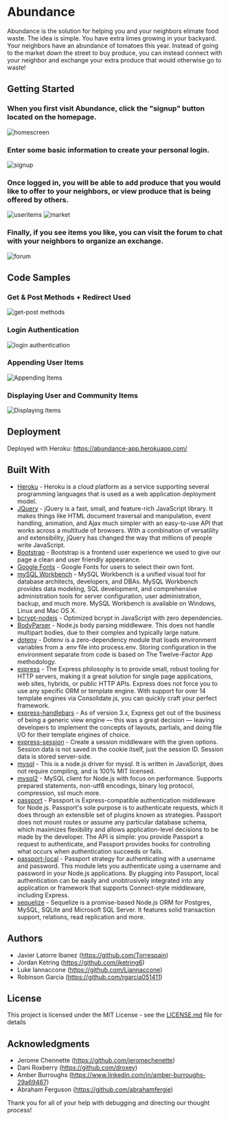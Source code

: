 # Abundance

Abundance is the solution for helping you and your neighbors elimate food waste. The idea is simple. You have extra limes growing in your backyard. Your neighbors have an abundance of tomatoes this year. Instead of going to the market down the street to buy produce, you can instead connect with your neighbor and exchange your extra produce that would otherwise go to waste!


## Getting Started

### When you first visit Abundance, click the "signup" button located on the homepage. 

![homescreen](/public/assets/images/screenshots/homescreen.png)

### Enter some basic information to create your personal login.

![signup](/public/assets/images/screenshots/signup.png)

### Once logged in, you will be able to add produce that you would like to offer to your neighbors, or view produce that is being offered by others.

![useritems](/public/assets/images/screenshots/useritems.png)
![market](/public/assets/images/screenshots/market.png)

### Finally, if you see items you like, you can visit the forum to chat with your neighbors to organize an exchange.

![forum](/public/assets/images/screenshots/forum.png)


## Code Samples

### Get & Post Methods + Redirect Used
![get-post methods](/public/assets/images/screenshots/Capture1.JPG)

### Login Authentication
![login authentication](/public/assets/images/screenshots/Capture2.JPG)

### Appending User Items
![Appending Items](/public/assets/images/screenshots/Capture3.JPG)

### Displaying User and Community Items
![Displaying Items](/public/assets/images/screenshots/Capture3.JPG)


## Deployment

Deployed with Heroku: https://abundance-app.herokuapp.com/


## Built With

* [Heroku](https://heroku.com/) - Heroku is a cloud platform as a service supporting several programming languages that is used as a web application deployment model.
* [JQuery](https://jquery.com/) - jQuery is a fast, small, and feature-rich JavaScript library. It makes things like HTML document traversal and manipulation, event handling, animation, and Ajax much simpler with an easy-to-use API that works across a multitude of browsers. With a combination of versatility and extensibility, jQuery has changed the way that millions of people write JavaScript.
* [Bootstrap](https://bootstrapdocs.com/v4.0.0/) - Bootstrap is a frontend user experience we used to give our page a clean and user friendly appearance.
* [Google Fonts](https://fonts.google.com/) - Google Fonts for users to select their own font.
* [mySQL Workbench](https://www.mysql.com/products/workbench/) - MySQL Workbench is a unified visual tool for database architects, developers, and DBAs. MySQL Workbench provides data modeling, SQL development, and comprehensive administration tools for server configuration, user administration, backup, and much more. MySQL Workbench is available on Windows, Linux and Mac OS X.
* [bcrypt-nodejs](https://www.npmjs.com/package/bcryptjs) - Optimized bcrypt in JavaScript with zero dependencies. 
* [BodyParser](https://www.npmjs.com/package/body-parser-json) - Node.js body parsing middleware. This does not handle multipart bodies, due to their complex and typically large nature. 
* [dotenv](https://www.npmjs.com/package/dotenv) - Dotenv is a zero-dependency module that loads environment variables from a .env file into process.env. Storing configuration in the environment separate from code is based on The Twelve-Factor App methodology.
* [express](https://www.npmjs.com/package/express) - The Express philosophy is to provide small, robust tooling for HTTP servers, making it a great solution for single page applications, web sites, hybrids, or public HTTP APIs. Express does not force you to use any specific ORM or template engine. With support for over 14 template engines via Consolidate.js, you can quickly craft your perfect framework.
* [express-handlebars](https://www.npmjs.com/package/express-handlebars) - As of version 3.x, Express got out of the business of being a generic view engine — this was a great decision — leaving developers to implement the concepts of layouts, partials, and doing file I/O for their template engines of choice.
* [express-session](https://www.npmjs.com/package/express-session) - Create a session middleware with the given options. Session data is not saved in the cookie itself, just the session ID. Session data is stored server-side.
* [mysql](https://www.npmjs.com/package/mysql) - This is a node.js driver for mysql. It is written in JavaScript, does not require compiling, and is 100% MIT licensed.
* [mysql2](https://www.npmjs.com/package/mysql2) - MySQL client for Node.js with focus on performance. Supports prepared statements, non-utf8 encodings, binary log protocol, compression, ssl much more.
* [passport](https://www.npmjs.com/package/passport) - Passport is Express-compatible authentication middleware for Node.js. Passport's sole purpose is to authenticate requests, which it does through an extensible set of plugins known as strategies. Passport does not mount routes or assume any particular database schema, which maximizes flexibility and allows application-level decisions to be made by the developer. The API is simple: you provide Passport a request to authenticate, and Passport provides hooks for controlling what occurs when authentication succeeds or fails.
* [passport-local](https://www.npmjs.com/package/passport-local) - Passport strategy for authenticating with a username and password. This module lets you authenticate using a username and password in your Node.js applications. By plugging into Passport, local authentication can be easily and unobtrusively integrated into any application or framework that supports Connect-style middleware, including Express.
* [sequelize](https://www.npmjs.com/package/sequelize) - Sequelize is a promise-based Node.js ORM for Postgres, MySQL, SQLite and Microsoft SQL Server. It features solid transaction support, relations, read replication and more.


## Authors
* Javier Latorre Ibanez (https://github.com/Torrespain)
* Jordan Ketring (https://github.com/jketring6)
* Luke Iannaccone (https://github.com/Liannaccone)
* Robinson Garcia (https://github.com/rgarcia051411)


## License

This project is licensed under the MIT License - see the [LICENSE.md](LICENSE.md) file for details


## Acknowledgments

* Jerome Chennette (https://github.com/jeromechenette)
* Dani Roxberry (https://github.com/droxey) 
* Amber Burroughs (https://www.linkedin.com/in/amber-burroughs-29a69467)
* Abraham Ferguson (https://github.com/abrahamfergie)

Thank you for all of your help with debugging and directing our thought process!
